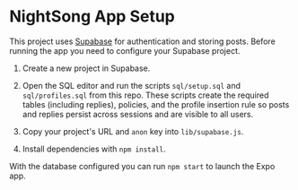# NightSong App Setup

This project uses [Supabase](https://supabase.com) for authentication and storing posts. Before running the app you need to configure your Supabase project.

1. Create a new project in Supabase.
2. Open the SQL editor and run the scripts `sql/setup.sql` and `sql/profiles.sql` from this repo. These scripts create the required tables (including replies), policies, and the profile insertion rule so posts and replies persist across sessions and are visible to all users.

3. Copy your project's URL and `anon` key into `lib/supabase.js`.
4. Install dependencies with `npm install`.

With the database configured you can run `npm start` to launch the Expo app.
